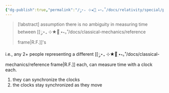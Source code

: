 ```yaml
---
{"dg-publish":true,"permalink":"/༘⋆₊ ⊹★🔭๋࣭ ⭑⋆｡˚/docs/relativity/special/pre-relativistic physics assumptions/","tags":["math","physics"]}
---
```



>[!abstract] assumption
> there is no ambiguity in measuring time between [[༘⋆₊ ⊹★🔭๋࣭ ⭑⋆｡˚/docs/classical-mechanics/reference frame\|R.F.]]'s

i.e., any 2+ people representing a different [[༘⋆₊ ⊹★🔭๋࣭ ⭑⋆｡˚/docs/classical-mechanics/reference frame\|R.F.]] each, can measure time with a clock each.
1. they can synchronize the clocks
2. the clocks stay synchronized as they move



